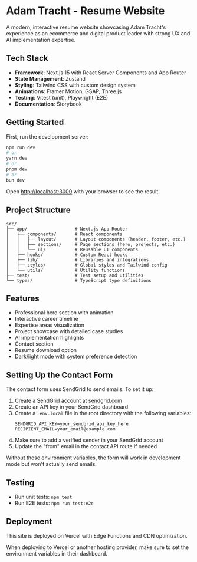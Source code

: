 # Adam Tracht - Resume Website

A modern, interactive resume website showcasing Adam Tracht's experience as an ecommerce and digital product leader with strong UX and AI implementation expertise.

## Tech Stack

- **Framework**: Next.js 15 with React Server Components and App Router
- **State Management**: Zustand
- **Styling**: Tailwind CSS with custom design system
- **Animations**: Framer Motion, GSAP, Three.js
- **Testing**: Vitest (unit), Playwright (E2E)
- **Documentation**: Storybook

## Getting Started

First, run the development server:

```bash
npm run dev
# or
yarn dev
# or
pnpm dev
# or
bun dev
```

Open [http://localhost:3000](http://localhost:3000) with your browser to see the result.

## Project Structure

```
src/
├── app/                  # Next.js App Router
│   ├── components/       # React components
│   │   ├── layout/       # Layout components (header, footer, etc.)
│   │   ├── sections/     # Page sections (hero, projects, etc.)
│   │   └── ui/           # Reusable UI components
│   ├── hooks/            # Custom React hooks
│   ├── lib/              # Libraries and integrations
│   ├── styles/           # Global styles and Tailwind config
│   └── utils/            # Utility functions
├── test/                 # Test setup and utilities
└── types/                # TypeScript type definitions
```

## Features

- Professional hero section with animation
- Interactive career timeline
- Expertise areas visualization
- Project showcase with detailed case studies
- AI implementation highlights
- Contact section
- Resume download option
- Dark/light mode with system preference detection

## Setting Up the Contact Form

The contact form uses SendGrid to send emails. To set it up:

1. Create a SendGrid account at [sendgrid.com](https://sendgrid.com)
2. Create an API key in your SendGrid dashboard
3. Create a `.env.local` file in the root directory with the following variables:
   ```
   SENDGRID_API_KEY=your_sendgrid_api_key_here
   RECIPIENT_EMAIL=your_email@example.com
   ```
4. Make sure to add a verified sender in your SendGrid account
5. Update the "from" email in the contact API route if needed

Without these environment variables, the form will work in development mode but won't actually send emails.

## Testing

- Run unit tests: `npm test`
- Run E2E tests: `npm run test:e2e`

## Deployment

This site is deployed on Vercel with Edge Functions and CDN optimization.

When deploying to Vercel or another hosting provider, make sure to set the environment variables in their dashboard.
